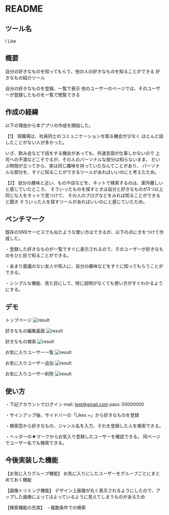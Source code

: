 # README

## ツール名
I Like

## 概要
自分の好きなものを知ってもらう、他の人の好きなものを知ることができる
好きなもの紹介ツール

自分の好きなものを登録、一覧で表示
他のユーザーのページでは、そのユーザーが登録したものを一覧で閲覧できる

## 作成の経緯
以下の理由から本アプリの作成を開始した。

【1】
現職場は、社員同士のコミュニケーションを取る機会が少なく
ほとんど話したことがない人が多かった。

いざ、飲み会などで話をする機会があっても、共通言語が仕事しかないので
上司への不満などこそでるが、その人のパーソナルな部分は知らないまま、
だいぶ時間が立ってから、実は同じ趣味を持っていたなんてことがあり、
パーソナルな部分を、すぐに知ることができるツールがあればいいのにと考えたため。

【2】
自分の趣味と近い、ものや店などを、ネットで検索するのは、案外難しいと感じていたところ、
そういったものを探すときは自分と好きなものが3つ以上同じな人をネットで見つけて、
その人のブログなどをみれば知ることができると聞き
そういった人を探すツールがあればいいのにと感じていたため。

## ベンチマーク
既存のSNSサービスでも似たような使い方はできるが、以下の点にきをつけて作成した。

・登録した好きなものが一覧ですぐに表示されるので、そのユーザーが好きなものをひと目で知ることができる。

・あまり面識のない友人や知人に、自分の趣味などをすぐに知ってもらうことができる。

・シンプルな機能、見た目にして、特に説明がなくても使い方がすぐわかるようにする。


## デモ

トップページ
![result](https://github.com/Tokimayo/Ilike/readme/トップページ.gif)

好きなもの編集画面
![result](https://github.com/Tokimayo/Ilike/readme/好きなもの編集画面.gif)

好きなもの検索
![result](https://github.com/Tokimayo/Ilike/readme/検索.gif)

お気に入りユーザー一覧
![result](https://github.com/Tokimayo/Ilike/readme/お気に入りユーザー一覧.gif)

お気に入りユーザー追加
![result](https://github.com/Tokimayo/Ilike/readme/お気に入りユーザー追加.gif)

お気に入りユーザー削除
![result](https://github.com/Tokimayo/Ilike/readme/お気に入りユーザー削除.gif)


## 使い方

・下記アカウントでログイン
  mail: test@gmail.com
  pass: 00000000

・サインアップ後、サイドバーの「Likes +」から好きなものを登録

・検索窓から好きなもの、ジャンル名を入力、それを登録した人を検索できる。

・ヘッダーの★マークからお気入り登録したユーザーを確認できる。
同ページでユーザー名でも検索できる。


## 今後実装した機能

【お気に入りグループ機能】
  お気に入りにしたユーザーをグループごとにまとめておく機能

【画像トリミング機能】
  デザイン上画像が丸く表示されるようにしたので、アップした画像によってはよっているように見えてしまうものがあるため

【検索機能の充実】
  ・複数条件での検索
